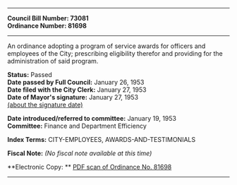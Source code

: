 * * * * *  
  
**Council Bill Number: [](#h0)[](#h2)73081**   
**Ordinance Number: 81698**  
  
* * * * *  
  
An ordinance adopting a program of service awards for officers and employees of the City; prescribing eligibility therefor and providing for the administration of said program.  
  
**Status:** Passed   
**Date passed by Full Council:** January 26, 1953   
**Date filed with the City Clerk:** January 27, 1953   
**Date of Mayor's signature:** January 27, 1953   
[(about the signature date)](/~public/approvaldate.htm)   
  
  
**Date introduced/referred to committee:** January 19, 1953   
**Committee:** Finance and Department Efficiency   
  
**Index Terms:** CITY-EMPLOYEES, AWARDS-AND-TESTIMONIALS  
  
**Fiscal Note:** *(No fiscal note available at this time)*  
  
**Electronic Copy: ** [PDF scan of Ordinance No. 81698](/~archives/Ordinances/Ord_81698.pdf)  
  
* * * * *  
